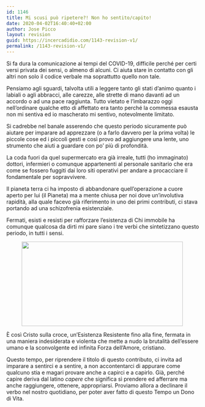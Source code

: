```yaml
---
id: 1146
title: Mi scusi può ripetere?! Non ho sentito/capito!
date: 2020-04-02T16:40:40+02:00
author: Jose Picco
layout: revision
guid: https://incercadidio.com/1143-revision-v1/
permalink: /1143-revision-v1/
---
```

Si fa dura la comunicazione ai tempi del COVID-19, difficile perché per certi versi privata dei sensi, o almeno di alcuni. Ci aiuta stare in contatto con gli altri non solo il codice verbale ma soprattutto quello non tale. 

Pensiamo agli sguardi, talvolta utili a leggere tanto gli stati d’animo quanto i labiali o agli abbracci, alle carezze, alle strette di mano davanti ad un accordo o ad una pace raggiunta. Tutto vietato e l’imbarazzo oggi nell’ordinare qualche etto di affettato era tanto perché la commessa esausta non mi sentiva ed io mascherato mi sentivo, notevolmente limitato. 

Si cadrebbe nel banale asserendo che questo periodo sicuramente può aiutare per imparare ad apprezzare (o a farlo davvero per la prima volta) le piccole cose ed i piccoli gesti e così provo ad aggiungere una lente, uno strumento che aiuti a guardare con po’ più di profondità. 

La coda fuori da quel supermercato era già irreale, tutti (ho immaginato) dottori, infermieri o comunque appartenenti al personale sanitario che era come se fossero fuggiti dai loro siti operativi per andare a procacciare il fondamentale per sopravvivere. 

Il pianeta terra ci ha imposto di abbandonare quell’operazione a cuore aperto per lui (il Pianeta) ma a mente chiusa per noi dove un’involutiva rapidità, alla quale facevo già riferimento in uno dei primi contributi, ci stava portando ad una schizofrenia esistenziale. 

Fermati, esisti e resisti per rafforzare l’esistenza di Chi immobile ha comunque qualcosa da dirti mi pare siano i tre verbi che sintetizzano questo periodo, in tutti i sensi.<figure class="wp-block-image size-large is-resized">

<img src="https://incercadidio.com/wp-content/uploads/2020/04/80.jpg" alt="" class="wp-image-1144" width="421" height="221" srcset="https://incercadidio.com/wp-content/uploads/2020/04/80.jpg 404w, https://incercadidio.com/wp-content/uploads/2020/04/80-300x157.jpg 300w" sizes="(max-width: 421px) 100vw, 421px" /> </figure> 

È così Cristo sulla croce, un’Esistenza Resistente fino alla fine, fermata in una maniera indesiderata e violenta che mette a nudo la brutalità dell’essere umano e la sconvolgente ed infinita Forza dell’Amore, cristiano.

Questo tempo, per riprendere il titolo di questo contributo, ci invita ad imparare a sentirci e a sentire, a non accontentarci di appurare come qualcuno stia e magari provare anche a capirci e a capirlo. Già, perché capire deriva dal latino _capere_ che significa sì prendere ed afferrare ma anche raggiungere, ottenere, appropriarsi. Proviamo allora a declinare il verbo nel nostro quotidiano, per poter aver fatto di questo Tempo un Dono di Vita.